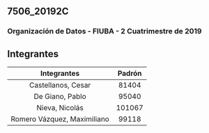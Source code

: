 ## 7506_20192C

### Organización de Datos - FIUBA - 2 Cuatrimestre de 2019

## Integrantes
|      Integrantes     | Padrón |
|:--------------------:|:------:|
| Castellanos, Cesar |  81404 |
| De Giano, Pablo |  95040 |
| Nieva, Nicolás |  101067 |
| Romero Vázquez, Maximiliano |  99118 |
